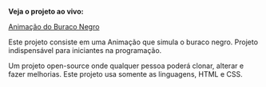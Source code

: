 **Veja o projeto ao vivo:**

[Animação do Buraco Negro](https://ninja1375.github.io/Animacao-do-Buraco-Negro/)

Este projeto consiste em uma Animação que simula o buraco negro. Projeto indispensável para iniciantes na programação.

Um projeto open-source onde qualquer pessoa poderá clonar, alterar e fazer melhorias. Este projeto usa somente as linguagens, HTML e CSS.
